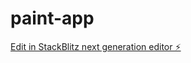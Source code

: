 # paint-app

[Edit in StackBlitz next generation editor ⚡️](https://stackblitz.com/~/github.com/JustBenjamin/paint-app)